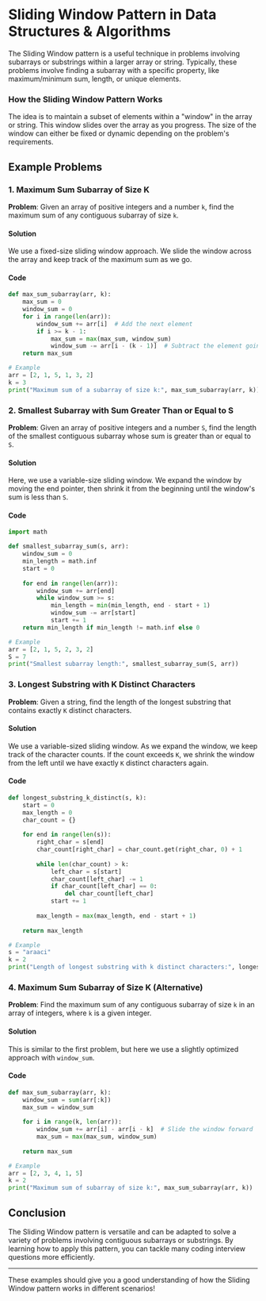 
# Sliding Window Pattern in Data Structures & Algorithms

The Sliding Window pattern is a useful technique in problems involving subarrays or substrings within a larger array or string. Typically, these problems involve finding a subarray with a specific property, like maximum/minimum sum, length, or unique elements.

### How the Sliding Window Pattern Works
The idea is to maintain a subset of elements within a "window" in the array or string. This window slides over the array as you progress. The size of the window can either be fixed or dynamic depending on the problem's requirements.

## Example Problems

### 1. Maximum Sum Subarray of Size K

**Problem**: Given an array of positive integers and a number `k`, find the maximum sum of any contiguous subarray of size `k`.

#### Solution
We use a fixed-size sliding window approach. We slide the window across the array and keep track of the maximum sum as we go.

#### Code

```python
def max_sum_subarray(arr, k):
    max_sum = 0
    window_sum = 0
    for i in range(len(arr)):
        window_sum += arr[i]  # Add the next element
        if i >= k - 1:
            max_sum = max(max_sum, window_sum)
            window_sum -= arr[i - (k - 1)]  # Subtract the element going out
    return max_sum

# Example
arr = [2, 1, 5, 1, 3, 2]
k = 3
print("Maximum sum of a subarray of size k:", max_sum_subarray(arr, k))
```

### 2. Smallest Subarray with Sum Greater Than or Equal to S

**Problem**: Given an array of positive integers and a number `S`, find the length of the smallest contiguous subarray whose sum is greater than or equal to `S`.

#### Solution
Here, we use a variable-size sliding window. We expand the window by moving the end pointer, then shrink it from the beginning until the window's sum is less than `S`.

#### Code

```python
import math

def smallest_subarray_sum(s, arr):
    window_sum = 0
    min_length = math.inf
    start = 0
    
    for end in range(len(arr)):
        window_sum += arr[end]
        while window_sum >= s:
            min_length = min(min_length, end - start + 1)
            window_sum -= arr[start]
            start += 1
    return min_length if min_length != math.inf else 0

# Example
arr = [2, 1, 5, 2, 3, 2]
S = 7
print("Smallest subarray length:", smallest_subarray_sum(S, arr))
```

### 3. Longest Substring with K Distinct Characters

**Problem**: Given a string, find the length of the longest substring that contains exactly `K` distinct characters.

#### Solution
We use a variable-sized sliding window. As we expand the window, we keep track of the character counts. If the count exceeds `K`, we shrink the window from the left until we have exactly `K` distinct characters again.

#### Code

```python
def longest_substring_k_distinct(s, k):
    start = 0
    max_length = 0
    char_count = {}
    
    for end in range(len(s)):
        right_char = s[end]
        char_count[right_char] = char_count.get(right_char, 0) + 1
        
        while len(char_count) > k:
            left_char = s[start]
            char_count[left_char] -= 1
            if char_count[left_char] == 0:
                del char_count[left_char]
            start += 1
            
        max_length = max(max_length, end - start + 1)
    
    return max_length

# Example
s = "araaci"
k = 2
print("Length of longest substring with k distinct characters:", longest_substring_k_distinct(s, k))
```

### 4. Maximum Sum Subarray of Size K (Alternative)

**Problem**: Find the maximum sum of any contiguous subarray of size `k` in an array of integers, where `k` is a given integer.

#### Solution
This is similar to the first problem, but here we use a slightly optimized approach with `window_sum`.

#### Code

```python
def max_sum_subarray(arr, k):
    window_sum = sum(arr[:k])
    max_sum = window_sum
    
    for i in range(k, len(arr)):
        window_sum += arr[i] - arr[i - k]  # Slide the window forward
        max_sum = max(max_sum, window_sum)
    
    return max_sum

# Example
arr = [2, 3, 4, 1, 5]
k = 2
print("Maximum sum of subarray of size k:", max_sum_subarray(arr, k))
```

## Conclusion
The Sliding Window pattern is versatile and can be adapted to solve a variety of problems involving contiguous subarrays or substrings. By learning how to apply this pattern, you can tackle many coding interview questions more efficiently.

---

These examples should give you a good understanding of how the Sliding Window pattern works in different scenarios!
